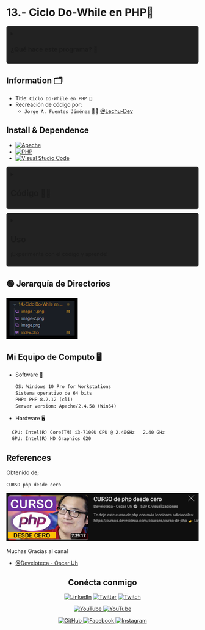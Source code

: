 # 13.- Ciclo Do-While en PHP🐘

<details>  <summary><h3> ¿Qué hace este programa? 🤔</h3> </summary>

## CicloDo While ♻ en PHP

En PHP, El ciclo do-while en PHP funciona de la siguiente manera:

Primero, el bloque de código dentro del do se ejecuta al menos una vez, sin importar la condición.

Después de ejecutar el bloque de código dentro del do, se evalúa la condición del while.

Si la condición del while es verdadera, el ciclo se repite y vuelve a ejecutar el bloque de código dentro del do.

El ciclo continuará repitiéndose hasta que la condición del while sea falsa. Una vez que la condición es falsa, el ciclo do-while se detiene y el control pasa al código después del bloque do-while.

Es importante tener en cuenta que, debido a que el bloque de código se ejecuta al menos una vez antes de evaluar la condición, el ciclo do-while es útil cuando se desea que el bloque de código se ejecute al menos una vez, independientemente de si la condición es verdadera o falsa inicialmente. 🔄👨‍💻

### Funcionamiento

# Descripción del código en PHP con Ciclo Do While

Este código en PHP muestra el funcionamiento del ciclo `do-while`. A continuación se describe cada parte:

1. **Título y Mensajes Iniciales**:
   - Se muestra un título `Ciclo Do While en PHP 🐘` y mensajes iniciales utilizando `echo`.

2. **Inicialización de Variables**:
   - Se inicializan dos variables `$numeroinicial` y `$numerolimite` con valores `0` y `10` respectivamente.

3. **Mensajes de Información**:
   - Se muestran mensajes indicando el número final y el número inicial.

4. **Inicio del Ciclo**:
   - Se muestra un mensaje indicando el inicio del ciclo.

5. **Ciclo Do-While**:
   - Se inicia el ciclo `do-while`.
   - Dentro del ciclo, se muestra el número de vuelta actual.
   - La variable `$numeroinicial` se incrementa en `1` en cada iteración.
   - El ciclo continúa ejecutándose mientras `$numeroinicial` sea menor o igual que `$numerolimite`.

6. **Finalización del Ciclo**:
   - Una vez que `$numeroinicial` supera a `$numerolimite`, el ciclo se detiene.

Este código imprimirá los números del `0` al `10`, mostrando el número de vuelta en cada iteración, y luego detendrá la ejecución del ciclo. 🔄👨‍💻

![alt text](image-1.png)

</details>

## Information 🗂

- Title:  `Ciclo Do-While en PHP 🐘`
- Recreación de código por:
  - `Jorge A. Fuentes Jiménez` 👨‍💻 [@Lechu-Dev](https://github.com/LechugasJorge)

## Install & Dependence

- [![Apache](https://img.shields.io/badge/Apache-HTTP_Server-557697?style=flat-square&logo=apache)](https://httpd.apache.org/)
- [![PHP](https://img.shields.io/badge/PHP-Hypertext_Preprocessor-777BB4?style=flat-square&logo=php)](https://www.php.net/)
- [![Visual Studio Code](https://img.shields.io/badge/Visual_Studio_Code-007ACC?style=flat-square&logo=visual-studio-code)](https://code.visualstudio.com/)

<details>
  <summary>
  <h2> Código 👨‍💻 </h2>
  </summary>

```php
<?php
echo "<h1>Ciclo For en PHP 🐘</h1>";
for($numeroInicial=0;$numeroInicial<10;$numeroInicial++){
    echo "<br>Numero de vuelta ♻ ".$numeroInicial;
}
?>
```

Se puede copiar y pegar

</details>
<details>
  <summary>

## Uso

  ¡Experimenta con el código y aprende!

</summary>

1. Descarga y guarda el código PHP en un archivo con extensión `.php`, por ejemplo, `mi_pagina.php`.

2. Coloca este archivo en el directorio raíz de tu servidor web local (por ejemplo, en la carpeta `htdocs` si estás utilizando Apache).

3. Abre un navegador web y navega a la dirección donde has alojado el archivo, por ejemplo, `http://localhost/mi_pagina.php`.

4. Verás la página web generada por el script PHP, que incluirá un título, un subtítulo y un párrafo con mensajes estáticos.

5. ¡Experimenta modificando el código PHP y observa cómo afecta el resultado en la página web!

</details>

## 🟢 Jerarquía de Directorios

![alt text](image-2.png)

## Mi Equipo de Computo 🖥

- Software 👾

  ```txt
  OS: Windows 10 Pro for Workstations
  Sistema operativo de 64 bits
  PHP: PHP 8.2.12 (cli)
  Server version: Apache/2.4.58 (Win64)
  ```

- Hardware 🖥

```txt
  CPU: Intel(R) Core(TM) i3-7100U CPU @ 2.40GHz   2.40 GHz
  GPU: Intel(R) HD Graphics 620
```

## References

Obtenido de;

`CURSO php desde cero`

 [![Obtenido de](image.png)](https://www.youtube.com/watch?v=nCB1gEkRZ1g)

Muchas Gracias al canal

- [@Develoteca - Oscar Uh](https://www.youtube.com/@Develoteca)

<!-- Redes Sociales -->
<h2 align="center">Conécta conmigo</h2>
<p align="center">
  <a href="https://www.linkedin.com/in/jorgelechugas/">
    <img src="https://img.shields.io/badge/LinkedIn-%230077B5?style=for-the-badge&logo=LinkedIn&logoColor=white" alt="LinkedIn"></a>
<!-- Twitter -->
<a href="https://twitter.com/Lechu_Dev">
  <img src="https://img.shields.io/badge/Twitter-%231DA1F2?style=for-the-badge&logo=Twitter&logoColor=white" alt="Twitter"></a>
  <!-- Twitch -->
  <a href="https://www.twitch.tv/lechugaslettuches">
    <img src="https://img.shields.io/badge/Twitch-%239146FF?style=for-the-badge&logo=Twitch&logoColor=white" alt="Twitch">
  </a>
</p><p align="center">
  <!-- YouTube -->
  <a href="https://www.youtube.com/channel/UCCVH3mvZFNs9vZQP_3PL_jw">
    <img src="https://img.shields.io/badge/YouTube-%23FF0000?style=for-the-badge&logo=YouTube&logoColor=white" alt="YouTube">
  </a>
<a href="https://www.youtube.com/channel/UCA-UArQPMiba7YgPw7OsgHg">
    <img src="https://img.shields.io/badge/YouTube-%23FF0000?style=for-the-badge&logo=YouTube&logoColor=white" alt="YouTube">
  </a>
</p><p align="center">
<!-- GitHub -->
<a href="https://github.com/usuario">
  <img src="https://img.shields.io/badge/GitHub-%23181717?style=for-the-badge&logo=GitHub&logoColor=white" alt="GitHub">
</a>
  <!-- Facebook -->
  <a href="https://www.facebook.com/profile.php?id=61550480867105">
    <img src="https://img.shields.io/badge/Facebook-%231877F2?style=for-the-badge&logo=Facebook&logoColor=white" alt="Facebook">
  </a>
  <!-- Instagram -->
  <a href="https://www.instagram.com/lechugasskate/">
    <img src="https://img.shields.io/badge/Instagram-%23E4405F?style=for-the-badge&logo=Instagram&logoColor=white" alt="Instagram">
  </a>

</p>
<style>
  /* Estilos para la animación */
  details {
    background-color: #222222;
    padding: 10px;
    border: 1px solid #454545;
    border-radius: 5px;
    margin-bottom: 10px;
    overflow: hidden;
    transition: max-height 0.3s ease-out;
  }
  summary {
    cursor: pointer;
    user-select: none; /* Evitar la selección de texto */
    transition: color 0.3s ease-out;
  }
  summary:hover {
    color: #007bff; /* Cambiar color al pasar el mouse */
  }
</style>
